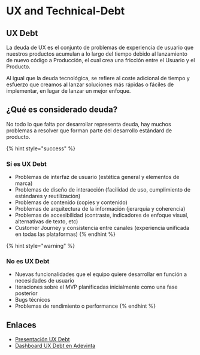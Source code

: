 # UX and Technical-Debt

## UX Debt

La deuda de UX es el conjunto de problemas de experiencia de usuario que nuestros productos acumulan a lo largo del tiempo debido al lanzamiento de nuevo código a Producción, el cual crea una fricción entre el Usuario y el Producto.

Al igual que la deuda tecnológica, se refiere al coste adicional de tiempo y esfuerzo que creamos al lanzar soluciones más rápidas o fáciles de implementar, en lugar de lanzar un mejor enfoque.

## ¿Qué es considerado deuda?

No todo lo que falta por desarrollar representa deuda, hay muchos problemas a resolver que forman parte del desarrollo estándard de producto.

{% hint style="success" %}
### Sí es UX Debt

- Problemas de interfaz de usuario (estética general y elementos de marca)
- Problemas de diseño de interacción (facilidad de uso, cumplimiento de estándares y reutilización)
- Problemas de contenido (copies y contenido)
- Problemas de arquitectura de la información (jerarquia y coherencia)
- Problemas de accesibilidad (contraste, indicadores de enfoque visual, alternativas de texto, etc)
- Customer Journey y consistencia entre canales (experiencia unificada en todas las plataformas)
{% endhint %}

{% hint style="warning" %}
### No es UX Debt

- Nuevas funcionalidades que el equipo quiere desarrollar en función a necesidades de usuario
- Iteraciones sobre el MVP planificadas inicialmente como una fase posterior
- Bugs técnicos
- Problemas de rendimiento o performance
{% endhint %}

## Enlaces
- [Presentación UX Debt](https://docs.google.com/presentation/d/1jXmYsIEBYLRWkhUdFeNZWGcoie4H-R9--iQQ5FwCgNY/edit#slide=id.ga3961f9851_0_1451)
- [Dashboard UX Debt en Adevinta](https://jira.scmspain.com/secure/Dashboard.jspa?selectPageId=30123)
